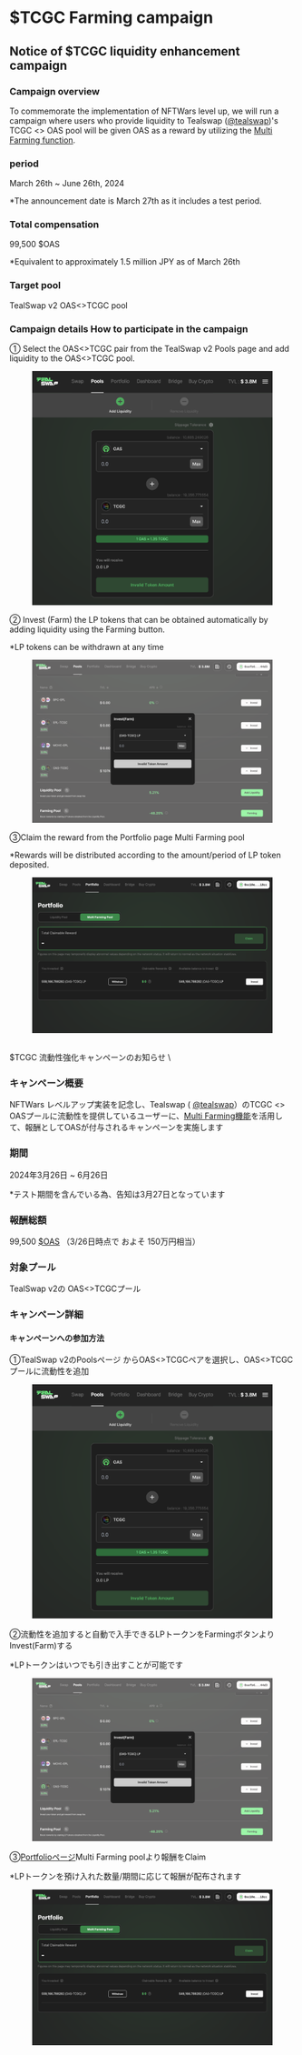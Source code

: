 # $TCGC Farming campaign

## Notice of $TCGC liquidity enhancement campaign

### Campaign overview

To commemorate the implementation of NFTWars level up, we will run a campaign where users who provide liquidity to Tealswap ([@tealswap](https://twitter.com/tealswap))'s TCGC <> OAS pool will be given OAS as a reward by utilizing the [Multi Farming function](https://medium.com/@laboratoryteal/join-the-grand-unveiling-multifarming-is-here-e4a924ff4ac1).&#x20;

### period&#x20;

March 26th \~ June 26th, 2024&#x20;

\*The announcement date is March 27th as it includes a test period.&#x20;

### Total compensation&#x20;

99,500 $OAS&#x20;

\*Equivalent to approximately 1.5 million JPY as of March 26th

### Target pool&#x20;

TealSwap v2 OAS<>TCGC pool

### Campaign details How to participate in the campaign&#x20;

① Select the OAS<>TCGC pair from the TealSwap v2 Pools page and add liquidity to the OAS<>TCGC pool.



<figure><img src=".gitbook/assets/スクリーンショット 2024-03-26 午後0.58.54.png" alt=""><figcaption></figcaption></figure>

② Invest (Farm) the LP tokens that can be obtained automatically by adding liquidity using the Farming button.&#x20;

\*LP tokens can be withdrawn at any time



<figure><img src=".gitbook/assets/スクリーンショット 2024-03-26 午後1.04.28.png" alt=""><figcaption></figcaption></figure>

③Claim the reward from the Portfolio page Multi Farming pool

\*Rewards will be distributed according to the amount/period of LP token deposited.



<figure><img src=".gitbook/assets/スクリーンショット 2024-03-26 午後1.08.15.png" alt=""><figcaption></figcaption></figure>

##

$TCGC 流動性強化キャンペーンのお知らせ \



### キャンペーン概要

NFTWars レベルアップ実装を記念し、Tealswap ( [@tealswap](https://twitter.com/tealswap)）のTCGC <> OASプールに流動性を提供しているユーザーに、[Multi Farming機能](https://medium.com/@laboratoryteal/join-the-grand-unveiling-multifarming-is-here-e4a924ff4ac1)を活用して、報酬としてOASが付与されるキャンペーンを実施します



### 期間

2024年3月26日 \~ 6月26日

\*テスト期間を含んでいる為、告知は3月27日となっています

### 報酬総額

99,500 [$OAS](https://twitter.com/search?q=%24OAS\&src=cashtag\_click) （3/26日時点で およそ 150万円相当）

### 対象プール

TealSwap v2の OAS<>TCGCプール

### キャンペーン詳細

#### キャンペーンへの参加方法&#x20;

①TealSwap v2のPoolsページ からOAS<>TCGCペアを選択し、OAS<>TCGCプールに流動性を追加

<figure><img src=".gitbook/assets/スクリーンショット 2024-03-26 午後0.58.54.png" alt=""><figcaption></figcaption></figure>

②流動性を追加すると自動で入手できるLPトークンをFarmingボタンよりInvest(Farm)する

\*LPトークンはいつでも引き出すことが可能です

<figure><img src=".gitbook/assets/スクリーンショット 2024-03-26 午後1.04.28.png" alt=""><figcaption></figcaption></figure>

③[Portfolioページ](https://app.v2.tealswap.com/portfolio/)Multi Farming poolより報酬をClaim

\*LPトークンを預け入れた数量/期間に応じて報酬が配布されます

<figure><img src=".gitbook/assets/スクリーンショット 2024-03-26 午後1.08.15.png" alt=""><figcaption></figcaption></figure>

